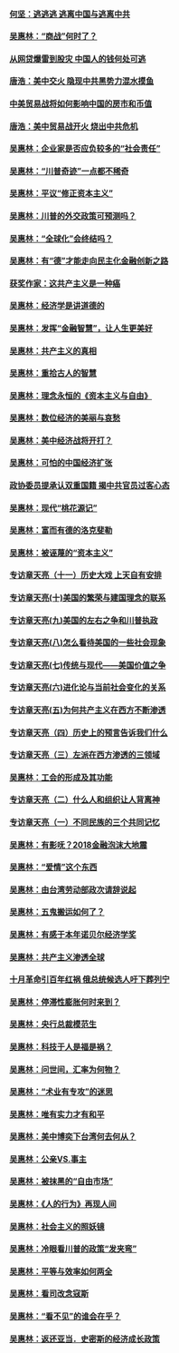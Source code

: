 #### [何坚：逃逃逃 逃离中国与逃离中共](../pages/nsc423/n10592891.md?t=10100632) 

#### [吴惠林：“商战”何时了？](../pages/nsc423/n10573558.md?t=10100632) 

#### [从网贷爆雷到股灾 中国人的钱何处可逃](../pages/nsc423/n10572800.md?t=10100632) 

#### [唐浩：美中交火 隐现中共黑势力混水摸鱼](../pages/nsc423/n10544040.md?t=10100632) 

#### [中美贸易战将如何影响中国的房市和币值](../pages/nsc423/n10543697.md?t=10100632) 

#### [唐浩：美中贸易战开火 烧出中共危机](../pages/nsc423/n10540126.md?t=10100632) 

#### [吴惠林：企业家是否应负较多的“社会责任”](../pages/nsc423/n10535022.md?t=10100632) 

#### [吴惠林：“川普奇迹”一点都不稀奇](../pages/nsc423/n10512808.md?t=10100632) 

#### [吴惠林：平议“修正资本主义”](../pages/nsc423/n10495724.md?t=10100632) 

#### [吴惠林：川普的外交政策可预测吗？](../pages/nsc423/n10462387.md?t=10100632) 

#### [吴惠林：“全球化”会终结吗？](../pages/nsc423/n10452838.md?t=10100632) 

#### [吴惠林：有“德”才能走向民主化金融创新之路](../pages/nsc423/n10432292.md?t=10100632) 

#### [获奖作家：这共产主义是一种癌](../pages/nsc423/n10431541.md?t=10100632) 

#### [吴惠林：经济学是讲道德的](../pages/nsc423/n10398014.md?t=10100632) 

#### [吴惠林：发挥“金融智慧”，让人生更美好](../pages/nsc423/n10375019.md?t=10100632) 

#### [吴惠林：共产主义的真相](../pages/nsc423/n10351394.md?t=10100632) 

#### [吴惠林：重拾古人的智慧](../pages/nsc423/n10337691.md?t=10100632) 

#### [吴惠林：理念永恒的《资本主义与自由》](../pages/nsc423/n10316274.md?t=10100632) 

#### [吴惠林：数位经济的美丽与哀愁](../pages/nsc423/n10292946.md?t=10100632) 

#### [吴惠林：美中经济战将开打？](../pages/nsc423/n10258825.md?t=10100632) 

#### [吴惠林：可怕的中国经济扩张](../pages/nsc423/n10219147.md?t=10100632) 

#### [政协委员提承认双重国籍 揭中共官员过客心态](../pages/nsc423/n10208809.md?t=10100632) 

#### [吴惠林：现代“桃花源记”](../pages/nsc423/n10185234.md?t=10100632) 

#### [吴惠林：富而有德的洛克斐勒](../pages/nsc423/n10142264.md?t=10100632) 

#### [吴惠林：被诬蔑的“资本主义”](../pages/nsc423/n10124816.md?t=10100632) 

#### [专访章天亮（十一）历史大戏 上天自有安排](../pages/nsc423/n10094905.md?t=10100632) 

#### [专访章天亮(十)美国的繁荣与建国理念的联系](../pages/nsc423/n10094899.md?t=10100632) 

#### [专访章天亮(九)美国的左右之争和川普执政](../pages/nsc423/n10094889.md?t=10100632) 

#### [专访章天亮(八)怎么看待美国的一些社会现象](../pages/nsc423/n10094857.md?t=10100632) 

#### [专访章天亮(七)传统与现代——美国价值之争](../pages/nsc423/n10093140.md?t=10100632) 

#### [专访章天亮(六)进化论与当前社会变化的关系](../pages/nsc423/n10092036.md?t=10100632) 

#### [专访章天亮(五)为何共产主义在西方不断渗透](../pages/nsc423/n10083620.md?t=10100632) 

#### [专访章天亮（四）历史上的预言告诉我们什么](../pages/nsc423/n10083606.md?t=10100632) 

#### [专访章天亮（三）左派在西方渗透的三领域](../pages/nsc423/n10081115.md?t=10100632) 

#### [吴惠林：工会的形成及其功能](../pages/nsc423/n10080633.md?t=10100632) 

#### [专访章天亮（二）什么人和组织让人背离神](../pages/nsc423/n10076637.md?t=10100632) 

#### [专访章天亮（一）不同民族的三个共同记忆](../pages/nsc423/n10074188.md?t=10100632) 

#### [吴惠林：有影呒？2018金融泡沫大地震](../pages/nsc423/n10040534.md?t=10100632) 

#### [吴惠林：“爱情”这个东西](../pages/nsc423/n10019423.md?t=10100632) 

#### [吴惠林：由台湾劳动部政次请辞说起](../pages/nsc423/n9979679.md?t=10100632) 

#### [吴惠林：五鬼搬运如何了？](../pages/nsc423/n9925338.md?t=10100632) 

#### [吴惠林：有感于本年诺贝尔经济学奖](../pages/nsc423/n9871883.md?t=10100632) 

#### [吴惠林：共产主义渗透全球](../pages/nsc423/n9812748.md?t=10100632) 

#### [十月革命引百年红祸 俄总统候选人吁下葬列宁](../pages/nsc423/n9810182.md?t=10100632) 

#### [吴惠林：停滞性膨胀何时来到？](../pages/nsc423/n9764136.md?t=10100632) 

#### [吴惠林：央行总裁模范生](../pages/nsc423/n9728134.md?t=10100632) 

#### [吴惠林：科技于人是福是祸？](../pages/nsc423/n9672982.md?t=10100632) 

#### [吴惠林：问世间，汇率为何物？](../pages/nsc423/n9621788.md?t=10100632) 

#### [吴惠林：“术业有专攻”的迷思](../pages/nsc423/n9580363.md?t=10100632) 

#### [吴惠林：唯有实力才有和平](../pages/nsc423/n9529599.md?t=10100632) 

#### [吴惠林：美中博奕下台湾何去何从？](../pages/nsc423/n9483598.md?t=10100632) 

#### [吴惠林：公亲VS.事主](../pages/nsc423/n9425637.md?t=10100632) 

#### [吴惠林：被抹黑的“自由市场”](../pages/nsc423/n9351545.md?t=10100632) 

#### [吴惠林：《人的行为》再现人间](../pages/nsc423/n9296339.md?t=10100632) 

#### [吴惠林：社会主义的照妖镜](../pages/nsc423/n9243460.md?t=10100632) 

#### [吴惠林：冷眼看川普的政策“发夹弯”](../pages/nsc423/n9120684.md?t=10100632) 

#### [吴惠林：平等与效率如何两全](../pages/nsc423/n9075430.md?t=10100632) 

#### [吴惠林：看司改念寇斯](../pages/nsc423/n9024915.md?t=10100632) 

#### [吴惠林：“看不见”的谁会在乎？](../pages/nsc423/n8977488.md?t=10100632) 

#### [吴惠林：返还亚当．史密斯的经济成长政策](../pages/nsc423/n8931896.md?t=10100632) 

